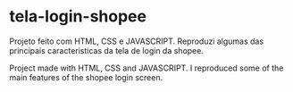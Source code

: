 # tela-login-shopee

Projeto feito com HTML, CSS e JAVASCRIPT.
Reproduzi algumas das principais caracteristicas da tela de login da shopee.

Project made with HTML, CSS and JAVASCRIPT.
I reproduced some of the main features of the shopee login screen.
